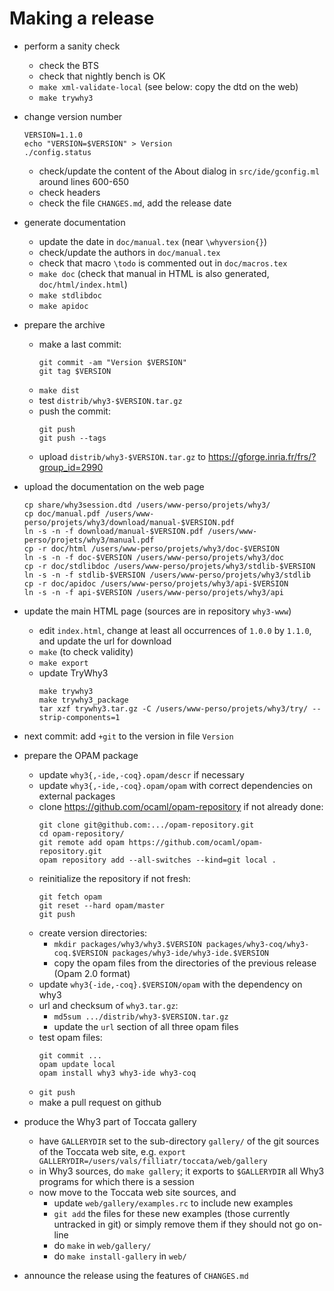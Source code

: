 # Making a release

* perform a sanity check
  - check the BTS
  - check that nightly bench is OK
  - `make xml-validate-local`
    (see below: copy the dtd on the web)
  - `make trywhy3`

* change version number
  ```
  VERSION=1.1.0
  echo "VERSION=$VERSION" > Version
  ./config.status
  ```
  - check/update the content of the About dialog in `src/ide/gconfig.ml`
    around lines 600-650
  - check headers
  - check the file `CHANGES.md`, add the release date

* generate documentation
  - update the date in `doc/manual.tex` (near `\whyversion{}`)
  - check/update the authors in `doc/manual.tex`
  - check that macro `\todo` is commented out in `doc/macros.tex`
  - `make doc`
    (check that manual in HTML is also generated, `doc/html/index.html`)
  - `make stdlibdoc`
  - `make apidoc`

* prepare the archive
  - make a last commit:
    ```
    git commit -am "Version $VERSION"
    git tag $VERSION
    ```
  - `make dist`
  - test `distrib/why3-$VERSION.tar.gz`
  - push the commit:
    ```
    git push
    git push --tags
    ```
  - upload `distrib/why3-$VERSION.tar.gz` to https://gforge.inria.fr/frs/?group_id=2990

* upload the documentation on the web page
  ```
  cp share/why3session.dtd /users/www-perso/projets/why3/
  cp doc/manual.pdf /users/www-perso/projets/why3/download/manual-$VERSION.pdf
  ln -s -n -f download/manual-$VERSION.pdf /users/www-perso/projets/why3/manual.pdf
  cp -r doc/html /users/www-perso/projets/why3/doc-$VERSION
  ln -s -n -f doc-$VERSION /users/www-perso/projets/why3/doc
  cp -r doc/stdlibdoc /users/www-perso/projets/why3/stdlib-$VERSION
  ln -s -n -f stdlib-$VERSION /users/www-perso/projets/why3/stdlib
  cp -r doc/apidoc /users/www-perso/projets/why3/api-$VERSION
  ln -s -n -f api-$VERSION /users/www-perso/projets/why3/api
  ```

* update the main HTML page (sources are in repository `why3-www`)
  - edit `index.html`, change at least all occurrences of `1.0.0` by `1.1.0`, and
    update the url for download
  - `make` (to check validity)
  - `make export`
  - update TryWhy3
    ```
    make trywhy3
    make trywhy3_package
    tar xzf trywhy3.tar.gz -C /users/www-perso/projets/why3/try/ --strip-components=1
    ```

* next commit: add `+git` to the version in file `Version`

* prepare the OPAM package
  - update `why3{,-ide,-coq}.opam/descr` if necessary
  - update `why3{,-ide,-coq}.opam/opam` with correct dependencies on external packages
  - clone https://github.com/ocaml/opam-repository if not already done:
    ```
    git clone git@github.com:.../opam-repository.git
    cd opam-repository/
    git remote add opam https://github.com/ocaml/opam-repository.git
    opam repository add --all-switches --kind=git local .
    ```
  - reinitialize the repository if not fresh:
    ```
    git fetch opam
    git reset --hard opam/master
    git push
    ```
  - create version directories:
    - `mkdir packages/why3/why3.$VERSION packages/why3-coq/why3-coq.$VERSION packages/why3-ide/why3-ide.$VERSION`
    - copy the opam files from the directories of the previous release (Opam 2.0 format)
  - update `why3{-ide,-coq}.$VERSION/opam` with the dependency on why3
  - url and checksum of `why3.tar.gz`:
    - `md5sum .../distrib/why3-$VERSION.tar.gz`
    - update the `url` section of all three opam files
  - test opam files:
    ```
    git commit ...
    opam update local
    opam install why3 why3-ide why3-coq
    ```
  - `git push`
  - make a pull request on github

* produce the Why3 part of Toccata gallery
  - have `GALLERYDIR` set to the sub-directory `gallery/` of the git sources
    of the Toccata web site, e.g.
    `export GALLERYDIR=/users/vals/filliatr/toccata/web/gallery`
  - in Why3 sources, do `make gallery`; it exports to `$GALLERYDIR` all
    Why3 programs for which there is a session
  - now move to the Toccata web site sources, and
    - update `web/gallery/examples.rc` to include new examples
    - `git add` the files for these new examples (those currently untracked
      in git) or simply remove them if they should not go on-line
    - do `make` in `web/gallery/`
    - do `make install-gallery` in `web/`

* announce the release using the features of `CHANGES.md`
